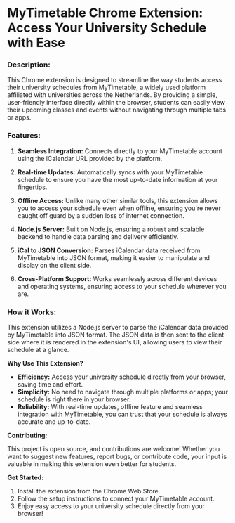 # MyTimetable Chrome Extension: Access Your University Schedule with Ease

### **Description:**

This Chrome extension is designed to streamline the way students access their university schedules from MyTimetable, a widely used platform affiliated with universities across the Netherlands. By providing a simple, user-friendly interface directly within the browser, students can easily view their upcoming classes and events without navigating through multiple tabs or apps.

### **Features:**

1. **Seamless Integration:** Connects directly to your MyTimetable account using the iCalendar URL provided by the platform.

2. **Real-time Updates:** Automatically syncs with your MyTimetable schedule to ensure you have the most up-to-date information at your fingertips.

3. **Offline Access:** Unlike many other similar tools, this extension allows you to access your schedule even when offline, ensuring you're never caught off guard by a sudden loss of internet connection. 

4. **Node.js Server:** Built on Node.js, ensuring a robust and scalable backend to handle data parsing and delivery efficiently.

5. **iCal to JSON Conversion:** Parses iCalendar data received from MyTimetable into JSON format, making it easier to manipulate and display on the client side.

6. **Cross-Platform Support:** Works seamlessly across different devices and operating systems, ensuring access to your schedule wherever you are.

### **How it Works:**

This extension utilizes a Node.js server to parse the iCalendar data provided by MyTimetable into JSON format. The JSON data is then sent to the client side where it is rendered in the extension's UI, allowing users to view their schedule at a glance.

**Why Use This Extension?**

- **Efficiency:** Access your university schedule directly from your browser, saving time and effort.
- **Simplicity:** No need to navigate through multiple platforms or apps; your schedule is right there in your browser.
- **Reliability:** With real-time updates, offline feature and seamless integration with MyTimetable, you can trust that your schedule is always accurate and up-to-date.

**Contributing:**

This project is open source, and contributions are welcome! Whether you want to suggest new features, report bugs, or contribute code, your input is valuable in making this extension even better for students.

**Get Started:**

1. Install the extension from the Chrome Web Store.
2. Follow the setup instructions to connect your MyTimetable account.
3. Enjoy easy access to your university schedule directly from your browser!

